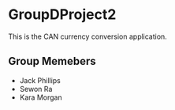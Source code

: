 # GroupDProject2
This is the CAN currency conversion application. 

## Group Memebers
- Jack Phillips
- Sewon Ra
- Kara Morgan
